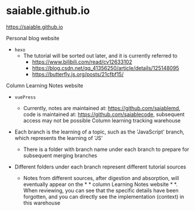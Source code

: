 # saiable.github.io
https://saiable.github.io

Personal blog website

- `hexo`
    - The tutorial will be sorted out later, and it is currently referred to
        - https://www.bilibili.com/read/cv12633102
        - https://blog.csdn.net/qq_41356250/article/details/125148095
        - https://butterfly.js.org/posts/21cfbf15/

Column Learning Notes website

- `vuePress`
  - Currently, notes are maintained at: https://github.com/saiablemd, code is maintained at: https://github.com/saiablecode, subsequent access may not be possible
Column learning tracking warehouse

- Each branch is the learning of a topic, such as the 'JavaScript' branch, which represents the learning of 'JS'
    - There is a folder with branch name under each branch to prepare for subsequent merging branches
- Different folders under each branch represent different tutorial sources
    - Notes from different sources, after digestion and absorption, will eventually appear on the * * column Learning Notes website * *. When reviewing, you can see that the specific details have been forgotten, and you can directly see the implementation (context) in this warehouse

